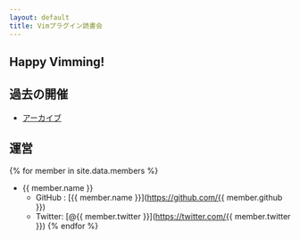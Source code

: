 ```yaml
---
layout: default
title: Vimプラグイン読書会
---
```


## Happy Vimming!

## 過去の開催
- [アーカイブ](./archive)

## 運営
{% for member in site.data.members %}
- {{ member.name }}
  - GitHub : [{{ member.name }}](https://github.com/{{ member.github }})
  - Twitter: [@{{ member.twitter }}](https://twitter.com/{{ member.twitter }})
{% endfor %}
